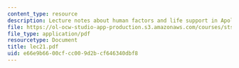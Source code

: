 ```yaml
---
content_type: resource
description: Lecture notes about human factors and life support in Apollo.
file: https://ol-ocw-studio-app-production.s3.amazonaws.com/courses/sts-471j-engineering-apollo-the-moon-project-as-a-complex-system-spring-2007/e66e9b6600cfcc009d2bcf646340dbf8_lec21.pdf
file_type: application/pdf
resourcetype: Document
title: lec21.pdf
uid: e66e9b66-00cf-cc00-9d2b-cf646340dbf8
---
```

